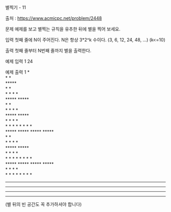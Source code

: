 ﻿별찍기 - 11

출처 : https://www.acmicpc.net/problem/2448

문제
예제를 보고 별찍는 규칙을 유추한 뒤에 별을 찍어 보세요.

입력
첫째 줄에 N이 주어진다. N은 항상 3*2^k 수이다. (3, 6, 12, 24, 48, ...) (k<=10)

출력
첫째 줄부터 N번째 줄까지 별을 출력한다.

예제 입력 1 
24

예제 출력 1 
                       *                        
                      * *                       
                     *****                      
                    *     *                     
                   * *   * *                    
                  ***** *****                   
                 *           *                  
                * *         * *                 
               *****       *****                
              *     *     *     *               
             * *   * *   * *   * *              
            ***** ***** ***** *****             
           *                       *            
          * *                     * *           
         *****                   *****          
        *     *                 *     *         
       * *   * *               * *   * *        
      ***** *****             ***** *****       
     *           *           *           *      
    * *         * *         * *         * *     
   *****       *****       *****       *****    
  *     *     *     *     *     *     *     *   
 * *   * *   * *   * *   * *   * *   * *   * *  
***** ***** ***** ***** ***** ***** ***** *****


(별 뒤의 빈 공간도 꼭 추가하셔야 합니다)